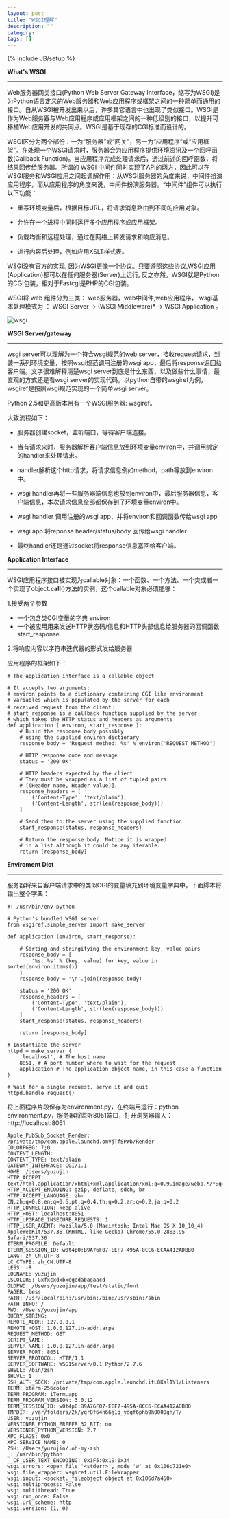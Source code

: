 ```yaml
---
layout: post
title: "WSGI理解"
description: ""
category: 
tags: []
---
```

{% include JB/setup %}

**What's WSGI**

---

Web服务器网关接口(Python Web Server Gateway Interface，缩写为WSGI)是为Python语言定义的Web服务器和Web应用程序或框架之间的一种简单而通用的接口。自从WSGI被开发出来以后，许多其它语言中也出现了类似接口。WSGI是作为Web服务器与Web应用程序或应用框架之间的一种低级别的接口，以提升可移植Web应用开发的共同点。WSGI是基于现存的CGI标准而设计的。

WSGI区分为两个部份：一为“服务器”或“网关”，另一为“应用程序”或“应用框架”。在处理一个WSGI请求时，服务器会为应用程序提供环境资讯及一个回呼函数(Callback Function)。当应用程序完成处理请求后，透过前述的回呼函数，将结果回传给服务器。所谓的 WSGI 中间件同时实现了API的两方，因此可以在WSGI服务和WSGI应用之间起调解作用：从WSGI服务器的角度来说，中间件扮演应用程序，而从应用程序的角度来说，中间件扮演服务器。“中间件”组件可以执行以下功能：

- 重写环境变量后，根据目标URL，将请求消息路由到不同的应用对象。

- 允许在一个进程中同时运行多个应用程序或应用框架。

- 负载均衡和远程处理，通过在网络上转发请求和响应消息。

- 进行内容后处理，例如应用XSLT样式表。

WSGI没有官方的实现, 因为WSGI更像一个协议。只要遵照这些协议,WSGI应用(Application)都可以在任何服务器(Server)上运行, 反之亦然。WSGI就是Python的CGI包装，相对于Fastcgi是PHP的CGI包装。

WSGI将 web 组件分为三类： web服务器，web中间件,web应用程序， wsgi基本处理模式为 ： WSGI Server -> (WSGI Middleware)* -> WSGI Application 。

![wsgi](https://raw.githubusercontent.com/yuzujin/yuzujin.github.com/master/_images/wsgi.jpg)


**WSGI Server/gateway**

---

wsgi server可以理解为一个符合wsgi规范的web server，接收request请求，封装一系列环境变量，按照wsgi规范调用注册的wsgi app，最后将response返回给客户端。文字很难解释清楚wsgi server到底是什么东西，以及做些什么事情，最直观的方式还是看wsgi server的实现代码。以python自带的wsgiref为例，wsgiref是按照wsgi规范实现的一个简单wsgi server。

Python 2.5和更高版本带有一个WSGI服务器: wsgiref。

大致流程如下：

- 服务器创建socket，监听端口，等待客户端连接。

- 当有请求来时，服务器解析客户端信息放到环境变量environ中，并调用绑定的handler来处理请求。

- handler解析这个http请求，将请求信息例如method，path等放到environ中。

- wsgi handler再将一些服务器端信息也放到environ中，最后服务器信息，客户端信息，本次请求信息全部都保存到了环境变量environ中。

- wsgi handler 调用注册的wsgi app，并将environ和回调函数传给wsgi app

- wsgi app 将reponse header/status/body 回传给wsgi handler

- 最终handler还是通过socket将response信息塞回给客户端。


**Application Interface**

---

WSGI应用程序接口被实现为callable对象：一个函数、一个方法、一个类或者一个实现了object.__call__()方法的实例，这个callable对象必须能够：

1.接受两个参数

  - 一个包含类CGI变量的字典 environ
  - 一个被应用用来发送HTTP状态码/信息和HTTP头部信息给服务器的回调函数 start_response

2.将响应内容以字符串迭代器的形式发给服务器

应用程序的框架如下：

    # The application interface is a callable object
    
    # It accepts two arguments:
    # environ points to a dictionary containing CGI like environment
    # variables which is populated by the server for each
    # received request from the client；
    # start_response is a callback function supplied by the server
    # which takes the HTTP status and headers as arguments
    def application ( environ, start_response ):
        # Build the response body possibly
        # using the supplied environ dictionary
        response_body = 'Request method: %s' % environ['REQUEST_METHOD']

        # HTTP response code and message
        status = '200 OK'

        # HTTP headers expected by the client
        # They must be wrapped as a list of tupled pairs:
        # [(Header name, Header value)].
        response_headers = [
            ('Content-Type', 'text/plain'),
            ('Content-Length', str(len(response_body)))
        ]
  
        # Send them to the server using the supplied function
        start_response(status, response_headers)

        # Return the response body. Notice it is wrapped
        # in a list although it could be any iterable.
        return [response_body]


**Enviroment Dict**

---

服务器将来自客户端请求中的类似CGI的变量填充到环境变量字典中，下面脚本将输出整个字典：

    #! /usr/bin/env python

    # Python's bundled WSGI server
    from wsgiref.simple_server import make_server

    def application (environ, start_response):

        # Sorting and stringifying the environment key, value pairs
        response_body = [
            '%s: %s' % (key, value) for key, value in sorted(environ.items())
        ]
        response_body = '\n'.join(response_body)

        status = '200 OK'
        response_headers = [
            ('Content-Type', 'text/plain'),
            ('Content-Length', str(len(response_body)))
        ]
        start_response(status, response_headers)

        return [response_body]

    # Instantiate the server
    httpd = make_server (
        'localhost', # The host name
        8051, # A port number where to wait for the request
        application # The application object name, in this case a function
    )

    # Wait for a single request, serve it and quit
    httpd.handle_request()
        
     
将上面程序片段保存为environment.py，在终端用运行：python environment.py，服务器将监听8051端口，打开浏览器输入：http://localhost:8051

    Apple_PubSub_Socket_Render: /private/tmp/com.apple.launchd.omVjTfSPWb/Render
    COLORFGBG: 7;0
    CONTENT_LENGTH: 
    CONTENT_TYPE: text/plain
    GATEWAY_INTERFACE: CGI/1.1
    HOME: /Users/yuzujin
    HTTP_ACCEPT: text/html,application/xhtml+xml,application/xml;q=0.9,image/webp,*/*;q=0.8
    HTTP_ACCEPT_ENCODING: gzip, deflate, sdch, br
    HTTP_ACCEPT_LANGUAGE: zh-CN,zh;q=0.8,en;q=0.6,pt;q=0.4,th;q=0.2,ar;q=0.2,ja;q=0.2
    HTTP_CONNECTION: keep-alive
    HTTP_HOST: localhost:8051
    HTTP_UPGRADE_INSECURE_REQUESTS: 1
    HTTP_USER_AGENT: Mozilla/5.0 (Macintosh; Intel Mac OS X 10_10_4) AppleWebKit/537.36 (KHTML, like Gecko) Chrome/55.0.2883.95 Safari/537.36
    ITERM_PROFILE: Default
    ITERM_SESSION_ID: w0t4p0:B9A76F07-EEF7-495A-8CC6-ECAA412ADBB0
    LANG: zh_CN.UTF-8
    LC_CTYPE: zh_CN.UTF-8
    LESS: -R
    LOGNAME: yuzujin
    LSCOLORS: Gxfxcxdxbxegedabagaacd
    OLDPWD: /Users/yuzujin/app/test/static/font
    PAGER: less
    PATH: /usr/local/bin:/usr/bin:/bin:/usr/sbin:/sbin
    PATH_INFO: /
    PWD: /Users/yuzujin/app
    QUERY_STRING: 
    REMOTE_ADDR: 127.0.0.1
    REMOTE_HOST: 1.0.0.127.in-addr.arpa
    REQUEST_METHOD: GET
    SCRIPT_NAME: 
    SERVER_NAME: 1.0.0.127.in-addr.arpa
    SERVER_PORT: 8051
    SERVER_PROTOCOL: HTTP/1.1
    SERVER_SOFTWARE: WSGIServer/0.1 Python/2.7.6
    SHELL: /bin/zsh
    SHLVL: 1
    SSH_AUTH_SOCK: /private/tmp/com.apple.launchd.itL8Kal1Y1/Listeners
    TERM: xterm-256color
    TERM_PROGRAM: iTerm.app
    TERM_PROGRAM_VERSION: 3.0.12
    TERM_SESSION_ID: w0t4p0:B9A76F07-EEF7-495A-8CC6-ECAA412ADBB0
    TMPDIR: /var/folders/2k/yqr8f64n66j1q_ydgf6phb9h0000gn/T/
    USER: yuzujin
    VERSIONER_PYTHON_PREFER_32_BIT: no
    VERSIONER_PYTHON_VERSION: 2.7
    XPC_FLAGS: 0x0
    XPC_SERVICE_NAME: 0
    ZSH: /Users/yuzujin/.oh-my-zsh
    _: /usr/bin/python
    __CF_USER_TEXT_ENCODING: 0x1F5:0x19:0x34
    wsgi.errors: <open file '<stderr>', mode 'w' at 0x106c721e0>
    wsgi.file_wrapper: wsgiref.util.FileWrapper
    wsgi.input: <socket._fileobject object at 0x106d7a450>
    wsgi.multiprocess: False
    wsgi.multithread: True
    wsgi.run_once: False
    wsgi.url_scheme: http
    wsgi.version: (1, 0)

